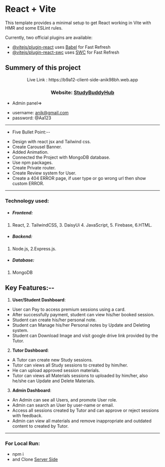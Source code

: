 # React + Vite

This template provides a minimal setup to get React working in Vite with HMR and some ESLint rules.

Currently, two official plugins are available:

- [@vitejs/plugin-react](https://github.com/vitejs/vite-plugin-react/blob/main/packages/plugin-react/README.md) uses [Babel](https://babeljs.io/) for Fast Refresh
- [@vitejs/plugin-react-swc](https://github.com/vitejs/vite-plugin-react-swc) uses [SWC](https://swc.rs/) for Fast Refresh













## Summery of this project

<p align="center">Live Link : https://b9a12-client-side-anik98bh.web.app <p/>
  <h3 align="center">Website: <a href="https://b9a12-client-side-anik98bh.web.app">StudyBuddyHub</a></h3>





  * Admin panel=> 
   - username: anik@gmail.com
   - password: @Aa123
  


----------------------------------------
  
  - Five Bullet Point:--

  * Design with react jsx and Tailwind css.
  * Create Carousel Banner.
  * Added Animation.
  * Connected the Project with MongoDB database.
  * Use npm packages.
  * Create Private router.
  * Create Review system for User.
  * Create a 404 ERROR page, if user type or go wrong url then show custom ERROR.

-----------------------------

### Technology used:
* ##### Frontend:
 1. React, 2. TailwindCSS, 3. DaisyUi 4. JavaScript, 5. Firebase, 6.HTML.
* ##### Backend:
 1. Node.js, 2.Express.js.
* ##### Database:
 1. MongoDB

 ## Key Features:--

   1. **User/Student Dashboard**: 
 - User can Pay to access premium sessions using a card.
 - After successfully payment, student can view his/her booked session.
 - Student can create his/her personal note.
 - Student can Manage his/her Personal notes by Update and Deleting system.
 - Student can Download Image and visit google drive link provided by the Tutor.
 
  2. **Tutor Dashboard**:

 - A Tutor can create new Study sessions. 
 - Tutor can views all Study sessions to created by him/her.
 - He can upload approved session materials.
 - Tutor can views all Materials sessions to uploaded by him/her, also he/she can Update and Delete Materials.

  3. **Admin Dashboard**:

 - An Admin can see all Users, and promote User role.
 - Admin can search an User by user-name or email.
 - Access all sessions created by Tutor and can approve or reject sessions with feedback.
 - Admin can view all materials and remove inappropriate and outdated content to created by Tutor.

<hr />

### For Local Run:
* npm i
* and Clone <a href="https://github.com/Anik98Bh/b9a12-server-side-Anik98Bh" target="blank">Server Side</a>
